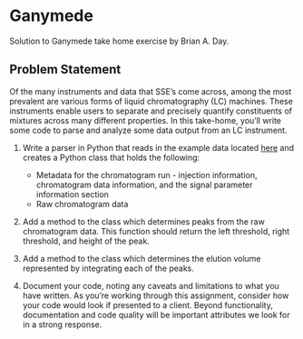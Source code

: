 # Ganymede

Solution to Ganymede take home exercise by Brian A. Day.

## Problem Statement

Of the many instruments and data that SSE’s come across, among the most prevalent are various forms of liquid chromatography (LC) machines. These instruments enable users to separate and precisely quantify constituents of mixtures across many different properties. In this take-home, you’ll write some code to parse and analyze some data output from an LC instrument.

1. Write a parser in Python that reads in the example data located [here](https://github.com/Tarskin/HappyTools/blob/master/Example%20Data/IgG%20Vtag%201_ACQUITY%20FLR%20ChA.txt) and creates a Python class that holds the following:

   - Metadata for the chromatogram run - injection information, chromatogram data information, and the signal parameter information section
   - Raw chromatogram data

2. Add a method to the class which determines peaks from the raw chromatogram data. This function should return the left threshold, right threshold, and height of the peak.
3. Add a method to the class which determines the elution volume represented by integrating each of the peaks.
4. Document your code, noting any caveats and limitations to what you have written.
   As you’re working through this assignment, consider how your code would look if presented to a client. Beyond functionality, documentation and code quality will be important attributes we look for in a strong response.

